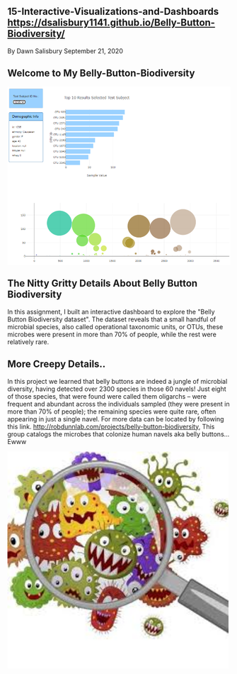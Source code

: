 ## 15-Interactive-Visualizations-and-Dashboards https://dsalisbury1141.github.io/Belly-Button-Biodiversity/

By Dawn Salisbury  September 21, 2020

## Welcome to My Belly-Button-Biodiversity 
<img img align="center" src="https://github.com/dsalisbury1141/Belly-Button-Biodiversity/blob/master/Images/dashboard2.PNG" width="600">


## The Nitty Gritty Details About Belly Button Biodiversity
In this assignment, I built an interactive dashboard to explore the "Belly Button Biodiversity dataset". The dataset reveals that a small handful of microbial species, also called operational taxonomic units, or OTUs, these microbes were present in more than 70% of people, while the rest were relatively rare.

## More Creepy Details.. 
In this project we learned that belly buttons are indeed a jungle of microbial diversity, having detected over 2300 species in those 60 navels! Just eight of those species, that were found were called them oligarchs – were frequent and abundant across the individuals sampled (they were present in more than 70% of people); the remaining species were quite rare, often appearing in just a single navel. For more data can be located by following this link. http://robdunnlab.com/projects/belly-button-biodiversity, This group catalogs the microbes that colonize human navels aka belly buttons...  Ewww

<img src="https://github.com/dsalisbury1141/Belly-Button-Biodiversity/blob/master/Images/meanGerms.jpg" width="500">



